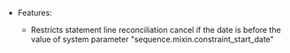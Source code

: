   - Features:
    
      - Restricts statement line reconciliation cancel if the date is
        before the value of system parameter
        "sequence.mixin.constraint\_start\_date"

